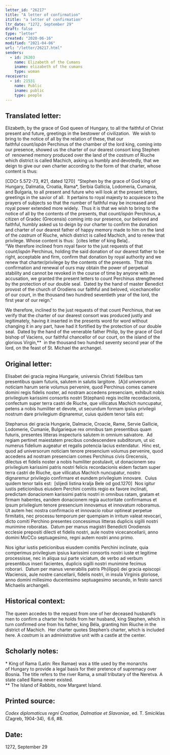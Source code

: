 ```yaml
---
letter_id: "26217"
title: "A letter of confirmation"
ititle: "a letter of confirmation"
ltr_date: "1272, September 29"
draft: false
type: "letter"
created: "2020-06-16"
modified: "2021-04-06"
url: "/letter/26217.html"
senders:
  - id: 26203
    name: Elizabeth of the Cumans
    iname: elizabeth of the cumans
    type: woman
receivers:
  - id: 21531
    name: Public
    iname: public
    type: people
---
```

<h2> Translated letter:</h2><p>Elizabeth, by the grace of God queen of Hungary, to all the faithful of Christ present and future, greetings in the bestower of civilization.&nbsp; We wish to bring to the notice of all by the relation of these, that our faithful&nbsp;count/<i>ispán</i> Perchinus of the chamber of the lord king, coming into our presence, showed us the charter of our dearest consort king Stephen of&nbsp; renowned memory produced over the land of the <em>castrum</em> of Riuche which district is called Machich, asking us humbly and devotedly, that we deign to give our own charter according to the form of that charter, whose content is thus:</p><p>[CDCr 5.572-73, #21, dated 1270]&nbsp; “Stephen by the grace of God king of Hungary, Dalmatia, Croatia, Rama*, Serbia Gallicia, Lodomeria, Cumania, and Bulgaria, to all present and future who will look at the present letters, greetings in the savior of all. &nbsp;It pertains to royal majesty to acquiesce to the prayers of subjects so that the number of faithful may be increased and royal power extended more widely.&nbsp; Thus it is that we wish to bring to the notice of all by the contents of the presents, that count/<i>ispán </i>Perchinus, a citizen of Gradec (Grecensis) coming into our presence, our beloved and faithful, humbly asked us to deign by our charter to confirm the donation and charter of our dearest father of happy memory made to him on the land of the <em>castrum</em> of Riuche, which district is called Machich, and to renew that privilege. Whose content is thus:&nbsp; [cites letter of king Bela]..&nbsp;<br>“We therefore inclined from royal favor to the just requests of that count/<i>ispán </i>Perchinus, holding the said donation of our dearest father to be right, acceptable and firm, confirm that donation by royal authority and we renew that charter/privilege by the contents of the presents.&nbsp; That this confirmation and renewal of ours may obtain the power of perpetual stability and cannot be revoked in the course of time by anyone with an accusation, we granted the present letters to count Perchinus strengthened by the protection of our double seal.&nbsp; Dated by the hand of master Benedict provost of the church of Orodiens our faithful and beloved, vicechancellor of our court, in the thousand two hundred seventieth year of the lord, the first year of our reign.”</p><p>We therefore, inclined to the just requests of that count Perchinus, that we verify that the charter of our dearest consort was produced justly and legitimately, having it inserted in the presents word for word without changing it in any part, have had it fortified by the protection of our double seal.&nbsp; Dated by the hand of the venerable father Philip, by the grace of God bishop of Vaciens, our faithful chancellor of our court, on the island of the glorious Virgin,**&nbsp; in the thousand two hundred seventy second year of the lord, on the feast of St. Michael the archangel.</p><h2 class="mt-4"> Original letter:</h2><p>Elisabet dei gracia regina Hungarie, universis Christi fidelibus tam presentibus quam futuris, salutem in salutis largitore.&nbsp; [A]d universorum noticiam harum serie volumus pervenire, quod Perchinus comes camere domini regis fidelis noster, ad nostram accedens presenciam, exhibuit nobis privilegium karissimi consortis nostri St(ephani) regis inclite recordacionis, confectum super terra castri de Riuche, que villicatus Machich nuncupatur, petens a nobis humiliter et devote, ut secundum formam ipsius privilegii nostrum dare privilegium dignaremur, cuius quidem tenor talis est:</p><p>Stephanus dei gracia Hungarie, Dalmacie, Croacie, Rame, Servie Gallicie, Lodomerie, Cumanie, Bulgarieque rex omnibus tam presentibus quam futuris, presentes litteras inspecturis salutem in omnium salvatore.&nbsp; Ad regiam pertinet maiestatem precibus condescendere subditorum, ut sic numerus fidelium augeatur et regalis potencia lacius extendatur.&nbsp; Hinc est, quod ad universorum noticiam tenore presencium volumus pervenire, quod accedens ad nostram presenciam comes Perchinus civis Grecensis, dilectus et fidelis noster a nobis humiliter postulavit, ut donacionem seu privilegium karissimi patris nostri felicis recordacionis eidem factam super terra castri de Riuche, que villicatus Machich nuncupatur, nostro dignaremur privilegio confirmare et eundem privilegium innovare.&nbsp; Cuius quidem tenor talis est:&nbsp; [slijedi listina kralja Bele od god.1270]&nbsp;&nbsp;Nos igitur iustis peticionibus eiusdem Perchini comitis regio ex favore inclinati, predictam donacionem karissimi patris nostri in omnibus ratam, gratam et firmam habentes, eandem donacionem regia auctoritate confirmamus et ipsum privilegium tenore presencium innovamus et innovatum roboramus.&nbsp; Ut autem hec nostra confirmacio et innovacio robur optineat perpetue firmitatis, nec processu temporum per quempiam in irritum valeat revocari, dicto comiti Perchino presentes concessimus litteras duplicis sigilli nostri munimine roboratas.&nbsp; Datum per manus magistri Benedicti Orodiensis ecclesie prepositi dilecti et fidelis nostri, aule nostre vicecancellarii, anno domini MoCCo septuagesimo, regni autem nostri anno primo.</p><p>Nos igitur iustis peticionibus eiusdem comitis Perchini inclinate, quia comperimus privilegium ipsius karissimi consortis nostri iuste et legitime processisse, nec in aliqua sui parte viciatum, de verbo ad verbum presentibus inseri facientes, duplicis sigilli nostri munimine fecimus roborari.&nbsp; Datum per manus venerabilis patris Ph(ilippi) dei gracia episcopi Waciensis, aule nostre cancellarii, fidelis nostri, in insula Virginis gloriose, anno domini millesimo ducentesimo septuagesimo secundo, in festo sancti Michaelis archangeli.</p><p></p><h2 class="mt-4"> Historical context:</h2><p>The queen accedes to the request from one of her deceased husband’s men to confirm a charter he holds from her husband, king Stephen, which in turn confirmed one from his father, king Béla, granting him Riuche in the district of Machich.&nbsp; Her charter quotes Stephen’s charter, which is included here.&nbsp;<span>A&nbsp;</span><em>castrum</em><span>&nbsp;is an administrative unit with a castle at the center.</span></p><h2 class="mt-4"> Scholarly notes:</h2><p>* King of&nbsp;Rama&nbsp;(Latin: Rex&nbsp;Ramae) was a title used by the monarchs of&nbsp;Hungary&nbsp;to provide a legal basis for their pretence of supremacy over Bosnia. The title refers to the river&nbsp;Rama, a small tributary of the Neretva. A state called&nbsp;Rama&nbsp;never existed.<br>** The Island of Rabbits, now Margaret Island.</p><h2 class="mt-4"> Printed source:</h2><p><i>Codex diplomaticus regni Croatiae, Dalmatiae et Slavoniae</i>, ed. T. Smiciklas (Zagreb, 1904-34),&nbsp; 6.6, #8.</p><h2 class="mt-4"> Date:</h2>1272, September 29